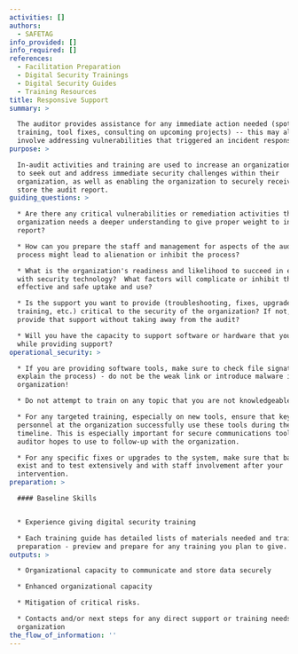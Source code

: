 ```yaml
---
activities: []
authors:
  - SAFETAG
info_provided: []
info_required: []
references:
  - Facilitation Preparation
  - Digital Security Trainings
  - Digital Security Guides
  - Training Resources
title: Responsive Support
summary: >

  The auditor provides assistance for any immediate action needed (spot
  training, tool fixes, consulting on upcoming projects) -- this may also
  involve addressing vulnerabilities that triggered an incident response.
purpose: >

  In-audit activities and training are used to increase an organization's agency
  to seek out and address immediate security challenges within their
  organization, as well as enabling the organization to securely receive and
  store the audit report.
guiding_questions: >

  * Are there any critical vulnerabilities or remediation activities that the
  organization needs a deeper understanding to give proper weight to in the
  report?

  * How can you prepare the staff and management for aspects of the audit
  process might lead to alienation or inhibit the process?

  * What is the organization's readiness and likelihood to succeed in engaging
  with security technology?  What factors will complicate or inhibit the
  effective and safe uptake and use?

  * Is the support you want to provide (troubleshooting, fixes, upgrades,
  training, etc.) critical to the security of the organization? If not, can you
  provide that support without taking away from the audit?

  * Will you have the capacity to support software or hardware that you provided
  while providing support?
operational_security: >

  * If you are providing software tools, make sure to check file signatures (and
  explain the process) - do not be the weak link or introduce malware into the
  organization!

  * Do not attempt to train on any topic that you are not knowledgeable on.

  * For any targeted training, especially on new tools, ensure that key
  personnel at the organization successfully use these tools during the audit
  timeline. This is especially important for secure communications tools the
  auditor hopes to use to follow-up with the organization.

  * For any specific fixes or upgrades to the system, make sure that backups
  exist and to test extensively and with staff involvement after your
  intervention.
preparation: >

  #### Baseline Skills


  * Experience giving digital security training

  * Each training guide has detailed lists of materials needed and trainer
  preparation - preview and prepare for any training you plan to give.
outputs: >

  * Organizational capacity to communicate and store data securely

  * Enhanced organizational capacity

  * Mitigation of critical risks.

  * Contacts and/or next steps for any direct support or training needs of the
  organization
the_flow_of_information: ''
---
```


